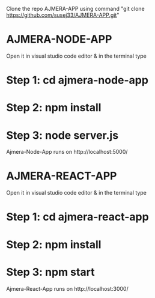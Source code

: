 Clone the repo AJMERA-APP using command "git clone https://github.com/susej33/AJMERA-APP.git"

# AJMERA-NODE-APP

Open it in visual studio code editor & in the terminal type

# Step 1: cd ajmera-node-app

# Step 2: npm install

# Step 3: node server.js

Ajmera-Node-App runs on http://localhost:5000/

# AJMERA-REACT-APP

Open it in visual studio code editor & in the terminal type

# Step 1: cd ajmera-react-app

# Step 2: npm install

# Step 3: npm start

Ajmera-React-App runs on http://localhost:3000/
